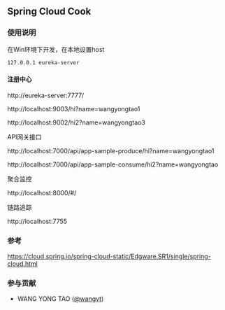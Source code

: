## Spring Cloud Cook

### 使用说明

在Win环境下开发，在本地设置host

``` bash
127.0.0.1 eureka-server
```


#### 注册中心

http://eureka-server:7777/

http://localhost:9003/hi?name=wangyongtao1

http://localhost:9002/hi2?name=wangyongtao3

API网关接口

http://localhost:7000/api/app-sample-produce/hi?name=wangyongtao1

http://localhost:7000/api/app-sample-consume/hi2?name=wangyongtao

聚合监控

http://localhost:8000/#/

链路追踪

http://localhost:7755

### 参考

https://cloud.spring.io/spring-cloud-static/Edgware.SR1/single/spring-cloud.html


### 参与贡献
    
* WANG YONG TAO ([@wangyt](https://yongtao.wang))
